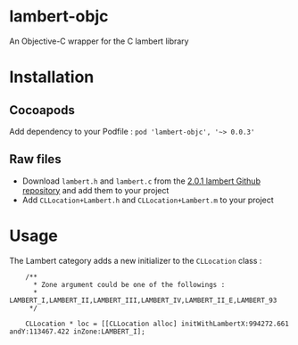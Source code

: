 # lambert-objc

An Objective-C wrapper for the C lambert library

# Installation
## Cocoapods

Add dependency to your Podfile : `pod 'lambert-objc', '~> 0.0.3'`

## Raw files
* Download `lambert.h` and `lambert.c` from the [2.0.1 lambert Github repository](https://codeload.github.com/YaGeek/lambert/tar.gz/2.0.1) and add them to your project
* Add `CLLocation+Lambert.h` and `CLLocation+Lambert.m` to your project


# Usage

The Lambert category adds a new initializer to the `CLLocation` class :

```objc
	/**
	  * Zone argument could be one of the followings : 
	  * LAMBERT_I,LAMBERT_II,LAMBERT_III,LAMBERT_IV,LAMBERT_II_E,LAMBERT_93
	 */

	CLLocation * loc = [[CLLocation alloc] initWithLambertX:994272.661 andY:113467.422 inZone:LAMBERT_I];
```



